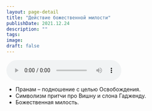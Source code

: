 ```yaml
---
layout: page-detail
title: "Действие божественной милости"
publishDate: 2021.12.24
description: ""
tags:
image:
draft: false
---
```


<audio title="2021.12.24 - Действие божественной милости.mp3" src="https://filer-api.advayta.org/v1.0/public/files/73598" controls=""></audio>

* Пранам – подношение с целью Освобождения.
* Символизм притчи про Вишну и слона Гадженду.
* Божественная милость.

  
